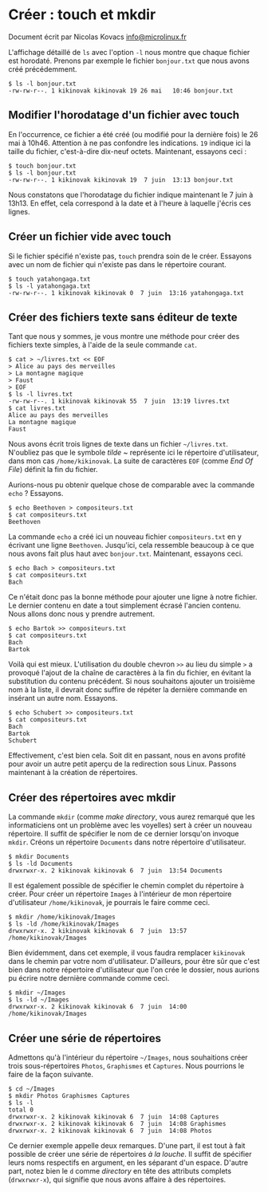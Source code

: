 Créer : touch et mkdir
======================

Document écrit par Nicolas Kovacs <info@microlinux.fr>

L'affichage détaillé de `ls` avec l'option `-l` nous montre que chaque fichier
est horodaté. Prenons par exemple le fichier `bonjour.txt` que nous avons créé
précédemment.

```
$ ls -l bonjour.txt 
-rw-rw-r--. 1 kikinovak kikinovak 19 26 mai   10:46 bonjour.txt
```


Modifier l'horodatage d'un fichier avec touch
---------------------------------------------

En l'occurrence, ce fichier a été créé (ou modifié pour la dernière fois) le 26
mai à 10h46. Attention à ne pas confondre les indications. `19` indique ici la
taille du fichier, c'est-à-dire dix-neuf octets. Maintenant, essayons ceci :

```
$ touch bonjour.txt 
$ ls -l bonjour.txt 
-rw-rw-r--. 1 kikinovak kikinovak 19  7 juin  13:13 bonjour.txt
```

Nous constatons que l'horodatage du fichier indique maintenant le 7 juin à
13h13. En effet, cela correspond à la date et à l'heure à laquelle j'écris ces
lignes. 


Créer un fichier vide avec touch
--------------------------------

Si le fichier spécifié n'existe pas, `touch` prendra soin de le créer. Essayons
avec un nom de fichier qui n'existe pas dans le répertoire courant.

```
$ touch yatahongaga.txt
$ ls -l yatahongaga.txt 
-rw-rw-r--. 1 kikinovak kikinovak 0  7 juin  13:16 yatahongaga.txt
```


Créer des fichiers texte sans éditeur de texte
----------------------------------------------

Tant que nous y sommes, je vous montre une méthode pour créer des fichiers
texte simples, à l'aide de la seule commande `cat`.

```
$ cat > ~/livres.txt << EOF
> Alice au pays des merveilles
> La montagne magique
> Faust
> EOF
$ ls -l livres.txt 
-rw-rw-r--. 1 kikinovak kikinovak 55  7 juin  13:19 livres.txt
$ cat livres.txt 
Alice au pays des merveilles
La montagne magique
Faust
```

Nous avons écrit trois lignes de texte dans un fichier `~/livres.txt`.
N'oubliez pas que le symbole *tilde* ~ représente ici le répertoire
d'utilisateur, dans mon cas `/home/kikinovak`. La suite de caractères `EOF`
(comme *End Of File*) définit la fin du fichier.

Aurions-nous pu obtenir quelque chose de comparable avec la commande `echo` ?
Essayons.

```
$ echo Beethoven > compositeurs.txt
$ cat compositeurs.txt 
Beethoven
```

La commande `echo` a créé ici un nouveau fichier `compositeurs.txt` en y
écrivant une ligne `Beethoven`. Jusqu'ici, cela ressemble beaucoup à ce que
nous avons fait plus haut avec `bonjour.txt`. Maintenant, essayons ceci.

```
$ echo Bach > compositeurs.txt 
$ cat compositeurs.txt 
Bach
```

Ce n'était donc pas la bonne méthode pour ajouter une ligne à notre fichier. Le
dernier contenu en date a tout simplement écrasé l'ancien contenu. Nous allons
donc nous y prendre autrement.

```
$ echo Bartok >> compositeurs.txt 
$ cat compositeurs.txt 
Bach
Bartok
```

Voilà qui est mieux. L'utilisation du double chevron `>>` au lieu du simple `>`
a provoqué l'ajout de la chaîne de caractères à la fin du fichier, en évitant
la substitution du contenu précédent. Si nous souhaitons ajouter un troisième
nom à la liste, il devrait donc suffire de répéter la dernière commande en
insérant un autre nom. Essayons. 

```
$ echo Schubert >> compositeurs.txt 
$ cat compositeurs.txt 
Bach
Bartok
Schubert
```

Effectivement, c'est bien cela. Soit dit en passant, nous en avons profité pour
avoir un autre petit aperçu de la redirection sous Linux. Passons maintenant à
la création de répertoires. 


Créer des répertoires avec mkdir
--------------------------------

La commande `mkdir` (comme *make directory*, vous aurez remarqué que les
informaticiens ont un problème avec les voyelles) sert à créer un nouveau
répertoire. Il suffit de spécifier le nom de ce dernier lorsqu'on invoque
`mkdir`. Créons un répertoire `Documents` dans notre répertoire d'utilisateur.

```
$ mkdir Documents
$ ls -ld Documents
drwxrwxr-x. 2 kikinovak kikinovak 6  7 juin  13:54 Documents
```

Il est également possible de spécifier le chemin complet du répertoire à créer.
Pour créer un répertoire `Images` à l'intérieur de mon répertoire d'utilisateur
`/home/kikinovak`, je pourrais le faire comme ceci.

```
$ mkdir /home/kikinovak/Images
$ ls -ld /home/kikinovak/Images
drwxrwxr-x. 2 kikinovak kikinovak 6  7 juin  13:57 /home/kikinovak/Images
```

Bien évidemment, dans cet exemple, il vous faudra remplacer `kikinovak` dans le
chemin par votre nom d'utilisateur. D'ailleurs, pour être sûr que c'est bien
dans notre répertoire d'utilisateur que l'on crée le dossier, nous aurions pu
écrire notre dernière commande comme ceci.

```
$ mkdir ~/Images
$ ls -ld ~/Images
drwxrwxr-x. 2 kikinovak kikinovak 6  7 juin  14:00 /home/kikinovak/Images
```


Créer une série de répertoires
------------------------------

Admettons qu'à l'intérieur du répertoire `~/Images`, nous souhaitions créer
trois sous-répertoires `Photos`, `Graphismes` et `Captures`. Nous pourrions le
faire de la façon suivante.

```
$ cd ~/Images
$ mkdir Photos Graphismes Captures
$ ls -l
total 0
drwxrwxr-x. 2 kikinovak kikinovak 6  7 juin  14:08 Captures
drwxrwxr-x. 2 kikinovak kikinovak 6  7 juin  14:08 Graphismes
drwxrwxr-x. 2 kikinovak kikinovak 6  7 juin  14:08 Photos
```

Ce dernier exemple appelle deux remarques. D'une part, il est tout à fait
possible de créer une série de répertoires *à la louche*. Il suffit de
spécifier leurs noms respectifs en argument, en les séparant d'un espace.
D'autre part, notez bien le `d` comme *directory* en tête des attributs
complets (`drwxrwxr-x`), qui signifie que nous avons affaire à des répertoires. 













